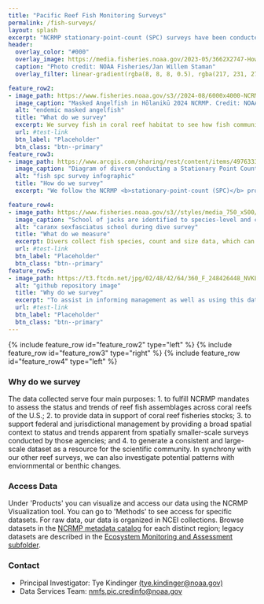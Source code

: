 ```yaml
---
title: "Pacific Reef Fish Monitoring Surveys"
permalink: /fish-surveys/
layout: splash
excerpt: "NCRMP stationary-point-count (SPC) surveys have been conducted using the same methodology since 2013 across U.S. Pacific Islands coral reef habitat. Historically we have also conducted fish belt (BLT) and towed-diver surveys."
header:
  overlay_color: "#000"
  overlay_image: https://media.fisheries.noaa.gov/2023-05/3662X2747-Howland-reefscape-JWS-PIFSC.jpg
  caption: "Photo credit: NOAA Fisheries/Jan Willem Staman"
  overlay_filter: linear-gradient(rgba(8, 8, 8, 0.5), rgba(217, 231, 27, 0.28))

feature_row2:
- image_path: https://www.fisheries.noaa.gov/s3//2024-08/6000x4000-NCRMP-Hawaii-Masked-Angel-Fisheries-PIFSC.jpg
  image_caption: "Masked Angelfish in Hōlanikū 2024 NCRMP. Credit: NOAA Fisheries"
  alt: "endemic masked angelfish"
  title: "What do we survey"
  excerpt: We survey fish in coral reef habitat to see how fish communities may be changing.  For SPC surveys, Pacific reef fish are surveyed in hard-bottom habitat shallower than 30 m. Random sites are generated across islands using data on reef zone, depth bin, habitat, and pre-determined sectors based on differences such as reef structure and local human population density. We use a weighted average approach to analyze fish communities at several scales. More info on protocols and data access <a href ="https://noaa.hub.arcgis.com/pages/4976333fbf884f26b2fdc9ac51a20576#FishSection" target ="_blank">here</a>.
  url: #test-link
  btn_label: "Placeholder"
  btn_class: "btn--primary"
feature_row3:
- image_path: https://www.arcgis.com/sharing/rest/content/items/4976333fbf884f26b2fdc9ac51a20576/resources/fish_cylinder.jpg?v=1732320000117&w=800
  image_caption: "Diagram of divers conducting a Stationary Point Count (SPC) survey at a NCRMP site. Credit: NOAA Fisheries"
  alt: "fish spc survey infographic"
  title: "How do we survey"
  excerpt: "We follow the NCRMP <b>stationary-point-count (SPC)</b> protocol which is detailed on the NCRMP Data Viz Tool as well as under 'Methods'. Diver pairs count fish simulataneously in adjacent visually estimated 15 m cylinders.  In the first 5 minutes they record the species they see in their respective cylinders, and after that period they begin counting and sizing (to the nearest cm) of each inidivudal fish per species."

feature_row4:
- image_path: https://www.fisheries.noaa.gov/s3//styles/media_750_x500/s3/dam-migration/4000x3000-rea-survey-caranx-sexfasciatus-paulaayotte.jpg?itok=2f5s3-X1
  image_caption: "School of jacks are identified to species-level and counted by size. Credit: NOAA Fisheries"
  alt: "caranx sexfasciatus school during dive survey"
  title: "What do we measure"
  excerpt: Divers collect fish species, count and size data, which can then be used calculate biomass, fish density, and occurrence per spcecies. We also analyze the data by looking at individual fish species, across consumer groups (primary, secondary, planktivore, etc.), and all fishes combined.  We analyze this data using weighted averages at the sector, subjurisdiction, and jurisdictional scale. More details available in the <a href = "https://www.ncei.noaa.gov/data/oceans/coris/library/NOAA/CRCP/monitoring/metadata/NCRMP_Pacific_Fish_metadata.pdf">NCRMP Fish Protocol - Pacific</a>.
  url: #test-link
  btn_label: "Placeholder"
  btn_class: "btn--primary"
feature_row5:
- image_path: https://t3.ftcdn.net/jpg/02/48/42/64/360_F_248426448_NVKLywWqArG2ADUxDq6QprtIzsF82dMF.jpg
  alt: "github repository image"
  title: "Why do we survey"
  excerpt: "To assist in informing management as well as using this data in synchrony with our other reef surveys to inspect whether there are any patterns with environmental changes."
  url: #test-link
  btn_label: "Placeholder"
  btn_class: "btn--primary"
---
```


{% include feature_row id="feature_row2" type="left" %}
{% include feature_row id="feature_row3" type="right" %}
{% include feature_row id="feature_row4" type="left" %}

### Why do we survey
The data collected serve four main purposes: 1. to fulfill NCRMP mandates to assess the status and trends of reef fish assemblages across coral reefs of the U.S.; 2. to provide data in support of coral reef fisheries stocks; 3. to support federal and jurisdictional management by providing a broad spatial context to status and trends apparent from spatially smaller-scale surveys conducted by those agencies; and 4. to generate a consistent and large-scale dataset as a resource for the scientific community. In synchrony with our other reef surveys, we can also investigate potential patterns with enviornmental or benthic changes.

### Access Data
Under 'Products' you can visualize and access our data using the NCRMP Visualization tool. You can go to 'Methods' to see access for specific datasets. For raw data, our data is organized in NCEI collections.  Browse datasets in the <a href = "https://www.fisheries.noaa.gov/inport/item/28844" target = "_blank">NCRMP metadata catalog</a> for each distinct region; legacy datasets are described in the <a href = "https://www.fisheries.noaa.gov/inport/item/21559" target ="_blank">Ecosystem Monitoring and Assessment subfolder</a>.

### Contact
<ul>
<li>Principal Investigator: Tye Kindinger <a href="mailto:tye.kindinger@noaa.gov">(tye.kindinger@noaa.gov)</a></li>
<li>Data Services Team: <a href="mailto:nmfs.pic.credinfo@noaa.gov">nmfs.pic.credinfo@noaa.gov</a></li>